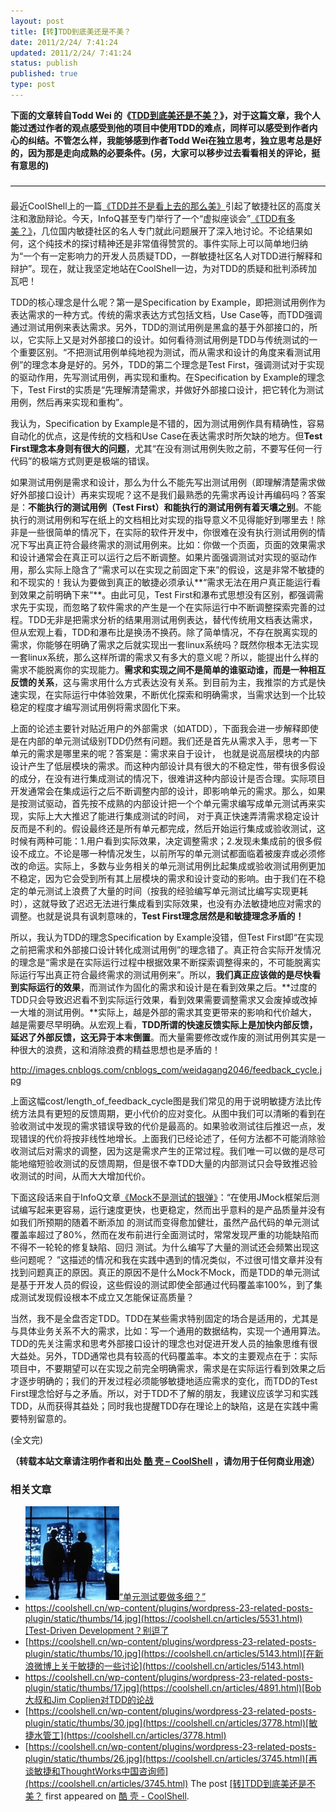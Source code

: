 ```yaml
---
layout: post
title: [转]TDD到底美还是不美？
date: 2011/2/24/ 7:41:24
updated: 2011/2/24/ 7:41:24
status: publish
published: true
type: post
---
```




 


**下面的文章转自Todd Wei 的《[TDD到底美还是不美？](http://www.cnblogs.com/weidagang2046/archive/2011/02/23/1963277.html)》，对于这篇文章，我个人能过透过作者的观点感受到他的项目中使用TDD的难点，同样可以感受到作者内心的纠结。不管怎么样，我能够感到作者Todd Wei在独立思考，独立思考总是好的，因为那是走向成熟的必要条件。(另，大家可以移步过去看看相关的评论，挺有意思的)**


————————————————————————————————————


最近CoolShell上的一篇[《TDD并不是看上去的那么美》](https://coolshell.cn/articles/3649.html "TDD并不是看上去的那么美")引起了敏捷社区的高度关注和激励辩论。今天，InfoQ甚至专门举行了一个“虚拟座谈会”[《TDD有多美？》](http://www.infoq.com/cn/articles/virtual-panel-tdd "《TDD有多美》")，几位国内敏捷社区的名人专门就此问题展开了深入地讨论。不论结果如何，这个纯技术的探讨精神还是非常值得赞赏的。事件实际上可以简单地归纳为“一个有一定影响力的开发人员质疑TDD，一群敏捷社区名人对TDD进行解释和辩护”。现在，就让我坚定地站在CoolShell一边，为对TDD的质疑和批判添砖加瓦吧！



TDD的核心理念是什么呢？第一是Specification by Example，即把测试用例作为表达需求的一种方式。传统的需求表达方式包括文档，Use Case等，而TDD强调通过测试用例来表达需求。另外，TDD的测试用例是黑盒的基于外部接口的，所以，它实际上又是对外部接口的设计。如何看待测试用例是TDD与传统测试的一个重要区别。“不把测试用例单纯地视为测试，而从需求和设计的角度来看测试用例”的理念本身是好的。另外，TDD的第二个理念是Test First，强调测试对于实现的驱动作用，先写测试用例，再实现和重构。在Specification by Example的理念下，Test First的实质是“先理解清楚需求，并做好外部接口设计，把它转化为测试用例，然后再来实现和重构”。 


我认为，Specification by Example是不错的，因为测试用例作具有精确性，容易自动化的优点，这是传统的文档和Use Case在表达需求时所欠缺的地方。但**Test First理念本身则有很大的问题**，尤其“在没有测试用例失败之前，不要写任何一行代码”的极端方式则更是极端的错误。  




如果测试用例是需求和设计，那么为什么不能先写出测试用例（即理解清楚需求做好外部接口设计）再来实现呢？这不是我们最熟悉的先需求再设计再编码吗？答案是：**不能执行的测试用例（Test First）和能执行的测试用例有着天壤之别**。不能执行的测试用例和写在纸上的文档相比对实现的指导意义不见得能好到哪里去！除非是一些很简单的情况下，在实际的软件开发中，你很难在没有执行测试用例的情况下写出真正符合最终需求的测试用例来。比如：你做一个页面，页面的效果需求和设计通常会在真正可以运行之后不断调整。如果片面强调测试对实现的驱动作用，那么实际上隐含了“需求可以在实现之前固定下来”的假设，这是非常不敏捷的和不现实的！我认为要做到真正的敏捷必须承认**“需求无法在用户真正能运行看到效果之前明确下来“**。由此可见，Test First和瀑布式思想没有区别，都强调需求先于实现，而忽略了软件需求的产生是一个在实际运行中不断调整探索完善的过程。TDD无非是把需求分析的结果用测试用例表达，替代传统用文档表达需求，但从宏观上看，TDD和瀑布比是换汤不换药。除了简单情况，不存在脱离实现的需求，你能够在明确了需求之后就实现出一套linux系统吗？既然你根本无法实现一套linux系统，那么这样所谓的需求又有多大的意义呢？所以，能提出什么样的需求不能脱离你的实现能力。**需求和实现之间不是简单的谁驱动谁，而是一种相互反馈的关系**，这与需求用什么方式表达没有关系。到目前为主，我推崇的方式是快速实现，在实际运行中体验效果，不断优化探索和明确需求，当需求达到一个比较稳定的程度才编写测试用例将需求固化下来。



上面的论述主要针对贴近用户的外部需求（如ATDD），下面我会进一步解释即使是在内部的单元测试级别TDD仍然有问题。我们还是首先从需求入手，思考一下单元的需求是哪里来的呢？答案是：需求来自于设计， 也就是说高层模块的内部设计产生了低层模块的需求。而这种内部设计具有很大的不稳定性，带有很多假设的成分，在没有进行集成测试的情况下，很难讲这种内部设计是否合理。实际项目开发通常会在集成运行之后不断调整内部的设计，即影响单元的需求。那么，如果是按测试驱动，首先按不成熟的内部设计把一个个单元需求编写成单元测试再来实现，实际上大大推迟了能进行集成测试的时间， 对于真正快速弄清需求稳定设计反而是不利的。假设最终还是所有单元都完成，然后开始运行集成或验收测试，这时候有两种可能：1.用户看到实际效果，决定调整需求；2.发现未集成前的很多假设不成立。不论是哪一种情况发生，以前所写的单元测试都面临着被废弃或必须修改的命运。实际上，多数与业务相关的单元测试用例比起集成或验收测试用例更加不稳定，因为它会受到所有其上层模块的需求和设计变动的影响。由于我们在不稳定的单元测试上浪费了大量的时间（按我的经验编写单元测试比编写实现更耗时），这就导致了迟迟无法进行集成看到实际效果，也没有办法敏捷地应对需求的调整。也就是说具有讽刺意味的，**Test First理念居然是和敏捷理念矛盾的！**


所以，我认为TDD的理念Specification by Example没错，但Test First即“在实现之前把需求和外部接口设计转化成测试用例”的理念错了。真正符合实际开发情况的理念是“需求是在实际运行过程中根据效果不断探索调整得来的，不可能脱离实际运行写出真正符合最终需求的测试用例来”。所以，**我们真正应该做的是尽快看到实际运行的效果**，而测试作为固化的需求和设计是在看到效果之后。**过度的TDD只会导致迟迟看不到实际运行效果，看到效果需要调整需求又会废掉或改掉一大堆的测试用例。**实际上，越是外部的需求其变更带来的影响和代价越大，越是需要尽早明确。从宏观上看，**TDD所谓的快速反馈实际上是加快内部反馈，延迟了外部反馈，这无异于本末倒置**。而大量需要修改或作废的测试用例其实是一种很大的浪费，这和消除浪费的精益思想也是矛盾的！



 


http://images.cnblogs.com/cnblogs_com/weidagang2046/feedback_cycle.jpg


上面这幅cost/length\_of\_feedback\_cycle图是我们常见的用于说明敏捷方法比传统方法具有更短的反馈周期，更小代价的应对变化。从图中我们可以清晰的看到在验收测试中发现的需求错误导致的代价是最高的。如果验收测试往后推迟一点，发现错误的代价将按非线性地增长。上面我们已经论述了，任何方法都不可能消除验收测试后对需求的调整，因为这是需求产生的正常过程。我们唯一可以做的是尽可能地缩短验收测试的反馈周期，但是很不幸TDD大量的内部测试只会导致推迟验收测试的时间，从而大大增加代价。  





下面这段话来自于InfoQ文章[《Mock不是测试的银弹》](http://www.infoq.com/cn/articles/thoughtworks-practice-partvi "《Mock不是测试的银弹》")：“在使用JMock框架后测试编写起来更容易，运行速度更快，也更稳定，然而出乎意料的是产品质量并没有如我们所预期的随着不断添加 的测试而变得愈加健壮，虽然产品代码的单元测试覆盖率超过了80%，然而在发布前进行全面测试时，常常发现严重的功能缺陷而不得不一轮轮的修复缺陷、回归 测试。为什么编写了大量的测试还会频繁出现这些问题呢？ ”这描述的情况和我在实践中遇到的情况类似，不过很可惜文章并没有找到问题真正的原因。真正的原因不是什么Mock不Mock，而是TDD的单元测试是基于开发人员的假设，这些假设的测试即使全部通过代码覆盖率100%，到了集成测试发现假设根本不成立又怎能保证高质量？

当然，我不是全盘否定TDD。TDD在某些需求特别固定的场合是适用的，尤其是与具体业务关系不大的需求，比如：写一个通用的数据结构，实现一个通用算法。TDD的先关注需求和思考外部接口设计的理念也对促进开发人员的抽象思维有很大益处。另外，TDD通常也具有较高的代码覆盖率。本文的主要观点在于：实际项目中，不要期望可以在实现之前完全明确需求，需求是在实际运行看到效果之后才逐步明确的；我们的开发过程必须能够敏捷地适应需求的变化，而TDD的Test First理念恰好与之矛盾。所以，对于TDD不了解的朋友，我建议应该学习和实践TDD，从而获得其益处；同时我也提醒TDD存在理论上的缺陷，这是在实践中需要特别留意的。


(全文完)



**（转载本站文章请注明作者和出处 [酷 壳 – CoolShell](https://coolshell.cn/) ，请勿用于任何商业用途）**



### 相关文章

* [![“单元测试要做多细？”](../wp-content/uploads/2012/09/fight-150x150.jpg)](https://coolshell.cn/articles/8209.html)[“单元测试要做多细？”](https://coolshell.cn/articles/8209.html)
* [https://coolshell.cn/wp-content/plugins/wordpress-23-related-posts-plugin/static/thumbs/14.jpg](https://coolshell.cn/articles/5531.html)[Test-Driven Development？别逗了](https://coolshell.cn/articles/5531.html)
* [https://coolshell.cn/wp-content/plugins/wordpress-23-related-posts-plugin/static/thumbs/10.jpg](https://coolshell.cn/articles/5143.html)[在新浪微博上关于敏捷的一些讨论](https://coolshell.cn/articles/5143.html)
* [https://coolshell.cn/wp-content/plugins/wordpress-23-related-posts-plugin/static/thumbs/17.jpg](https://coolshell.cn/articles/4891.html)[Bob大叔和Jim Coplien对TDD的论战](https://coolshell.cn/articles/4891.html)
* [https://coolshell.cn/wp-content/plugins/wordpress-23-related-posts-plugin/static/thumbs/30.jpg](https://coolshell.cn/articles/3778.html)[敏捷水管工](https://coolshell.cn/articles/3778.html)
* [https://coolshell.cn/wp-content/plugins/wordpress-23-related-posts-plugin/static/thumbs/26.jpg](https://coolshell.cn/articles/3745.html)[再谈敏捷和ThoughtWorks中国咨询师](https://coolshell.cn/articles/3745.html)
The post [[转]TDD到底美还是不美？](https://coolshell.cn/articles/3766.html) first appeared on [酷 壳 - CoolShell](https://coolshell.cn).